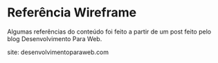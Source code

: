 # Referência Wireframe

Algumas referências do conteúdo foi feito a partir de um post feito pelo blog Desenvolvimento Para Web.

site: desenvolvimentoparaweb.com